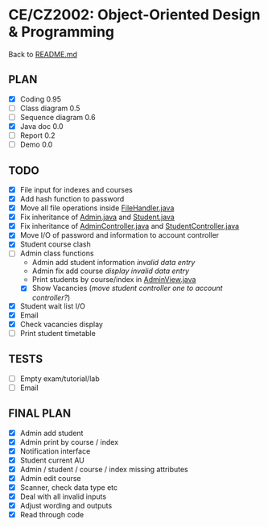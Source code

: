 # CE/CZ2002: Object-Oriented Design & Programming
  
Back to [README.md](../README.md)

## PLAN
- [x] Coding 0.95
- [ ] Class diagram 0.5
- [ ] Sequence diagram 0.6
- [x] Java doc 0.0
- [ ] Report 0.2
- [ ] Demo 0.0

## TODO
- [x] File input for indexes and courses
- [x] Add hash function to password
- [x] Move all file operations inside [FileHandler.java](source/FileHandler.java)
- [x] Fix inheritance of [Admin.java](source/Admin.java) and [Student.java](source/Student.java)
- [x] Fix inheritance of [AdminController.java](source/AdminController.java) and 
[StudentController.java](source/StudentController.java)
- [x] Move I/O of password and information to account controller
- [x] Student course clash
- [ ] Admin class functions
  - Admin add student information _invalid data entry_
  - Admin fix add course _display_ _invalid data entry_
  - Print students by course/index in [AdminView.java](source/AdminView.java)
  - [x] Show Vacancies (_move student controller one to account controller?_)
- [x] Student wait list I/O
- [x] Email
- [x] Check vacancies display
- [ ] Print student timetable

## TESTS
- [ ] Empty exam/tutorial/lab
- [ ] Email

## FINAL PLAN
- [x] Admin add student
- [x] Admin print by course / index
- [x] Notification interface
- [x] Student current AU
- [x] Admin / student / course / index missing attributes
- [x] Admin edit course
- [x] Scanner, check data type etc
- [x] Deal with all invalid inputs
- [x] Adjust wording and outputs
- [x] Read through code
